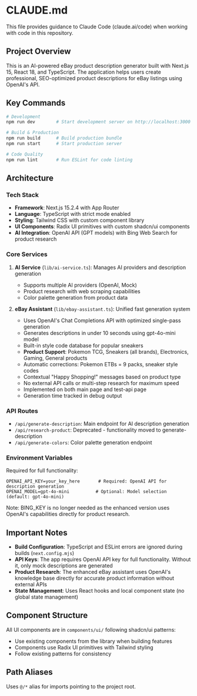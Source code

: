 # CLAUDE.md

This file provides guidance to Claude Code (claude.ai/code) when working with code in this repository.

## Project Overview

This is an AI-powered eBay product description generator built with Next.js 15, React 18, and TypeScript. The application helps users create professional, SEO-optimized product descriptions for eBay listings using OpenAI's API.

## Key Commands

```bash
# Development
npm run dev        # Start development server on http://localhost:3000

# Build & Production
npm run build      # Build production bundle
npm run start      # Start production server

# Code Quality
npm run lint       # Run ESLint for code linting
```

## Architecture

### Tech Stack
- **Framework**: Next.js 15.2.4 with App Router
- **Language**: TypeScript with strict mode enabled
- **Styling**: Tailwind CSS with custom component library
- **UI Components**: Radix UI primitives with custom shadcn/ui components
- **AI Integration**: OpenAI API (GPT models) with Bing Web Search for product research

### Core Services

1. **AI Service** (`lib/ai-service.ts`): Manages AI providers and description generation
   - Supports multiple AI providers (OpenAI, Mock)
   - Product research with web scraping capabilities
   - Color palette generation from product data

2. **eBay Assistant** (`lib/ebay-assistant.ts`): Unified fast generation system
   - Uses OpenAI's Chat Completions API with optimized single-pass generation
   - Generates descriptions in under 10 seconds using gpt-4o-mini model
   - Built-in style code database for popular sneakers
   - **Product Support**: Pokemon TCG, Sneakers (all brands), Electronics, Gaming, General products
   - Automatic corrections: Pokemon ETBs = 9 packs, sneaker style codes
   - Contextual "Happy Shopping!" messages based on product type
   - No external API calls or multi-step research for maximum speed
   - Implemented on both main page and test-api page
   - Generation time tracked in debug output

### API Routes

- `/api/generate-description`: Main endpoint for AI description generation
- `/api/research-product`: Deprecated - functionality moved to generate-description
- `/api/generate-colors`: Color palette generation endpoint

### Environment Variables

Required for full functionality:
```
OPENAI_API_KEY=your_key_here       # Required: OpenAI API for description generation
OPENAI_MODEL=gpt-4o-mini          # Optional: Model selection (default: gpt-4o-mini)
```

Note: BING_KEY is no longer needed as the enhanced version uses OpenAI's capabilities directly for product research.

## Important Notes

- **Build Configuration**: TypeScript and ESLint errors are ignored during builds (`next.config.mjs`)
- **API Keys**: The app requires OpenAI API key for full functionality. Without it, only mock descriptions are generated
- **Product Research**: The enhanced eBay assistant uses OpenAI's knowledge base directly for accurate product information without external APIs
- **State Management**: Uses React hooks and local component state (no global state management)

## Component Structure

All UI components are in `components/ui/` following shadcn/ui patterns:
- Use existing components from the library when building features
- Components use Radix UI primitives with Tailwind styling
- Follow existing patterns for consistency

## Path Aliases

Uses `@/*` alias for imports pointing to the project root.